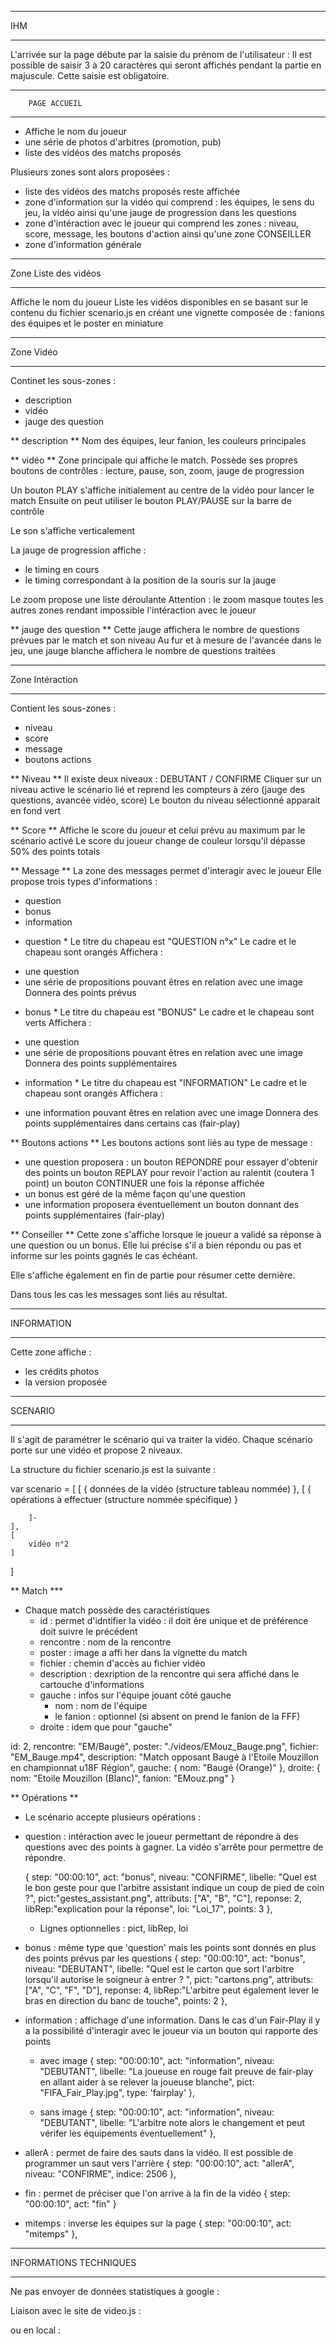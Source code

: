 ********************************
IHM
********************************

L'arrivée sur la page débute par la saisie du prénom de l'utilisateur :
Il est possible de saisir 3 à 20 caractères qui seront affichés pendant la partie en majuscule.
Cette saisie est obligatoire.

**************************************
        PAGE ACCUEIL
**************************************
- Affiche le nom du joueur
- une série de photos d'arbitres (promotion, pub)
- liste des vidéos des matchs proposés

Plusieurs zones sont alors proposées : 
- liste des vidéos des matchs proposés reste affichée
- zone d'information sur la vidéo qui comprend : les équipes, le sens du jeu, la vidéo ainsi qu'une jauge de progression dans les questions
- zone d'intéraction avec le joueur qui comprend les zones : niveau, score, message, les boutons d'action ainsi qu'une zone CONSEILLER
- zone d'information générale

********************************
Zone Liste des vidéos
********************************
Affiche le nom du joueur
Liste les vidéos disponibles en se basant sur le contenu du fichier scenario.js 
en créant une vignette composée de : fanions des équipes et le poster en miniature

********************************
Zone Vidéo
********************************
Continet les sous-zones :
- description
- vidéo
- jauge des question

** description **
Nom des équipes, leur fanion, les couleurs principales

** vidéo  **
Zone principale qui affiche le match.
Possède ses propres boutons de contrôles : lecture, pause, son, zoom, jauge de progression

Un bouton PLAY s'affiche initialement au centre de la vidéo pour lancer le match
Ensuite on peut utiliser le bouton PLAY/PAUSE sur la barre de contrôle

Le son s'affiche verticalement

La jauge de progression affiche :
- le timing en cours
- le timing correspondant à la position de la souris sur la jauge

Le zoom propose une liste déroulante
Attention : le zoom masque toutes les autres zones rendant impossible l'intéraction avec le joueur

**  jauge des question  **
Cette jauge affichera le nombre de questions prévues par le match et son niveau
Au fur et à mesure de l'avancée dans le jeu, une jauge blanche affichera le nombre de questions traitées

********************************
Zone Intéraction
********************************
Contient les sous-zones :
- niveau
- score
- message
- boutons actions

** Niveau **
Il existe deux niveaux : DEBUTANT / CONFIRME
Cliquer sur un niveau active le scénario lié et reprend les compteurs à zéro (jauge des questions, avancée vidéo, score)
Le bouton du niveau sélectionné apparait en fond vert

** Score **
Affiche le score du joueur et celui prévu au maximum par le scénario activé
Le score du joueur change de couleur lorsqu'il dépasse 50% des points totals

** Message **
La zone des messages permet d'interagir avec le joueur
Elle propose trois types d'informations :
- question
- bonus
- information

* question *
Le titre du chapeau est "QUESTION n°x"
Le cadre et le chapeau sont orangés
Affichera :
- une question
- une série de propositions pouvant êtres en relation avec une image
Donnera des points prévus

* bonus *
Le titre du chapeau est "BONUS"
Le cadre et le chapeau sont verts
Affichera :
- une question
- une série de propositions pouvant êtres en relation avec une image
Donnera des points supplémentaires

* information *
Le titre du chapeau est "INFORMATION"
Le cadre et le chapeau sont orangés
Affichera :
- une information pouvant êtres en relation avec une image
Donnera des points supplémentaires dans certains cas (fair-play)

** Boutons actions **
Les boutons actions sont liés au type de message :
- une question proposera : 
    un bouton REPONDRE pour essayer d'obtenir des points 
    un bouton REPLAY pour revoir l'action au ralentit (coutera 1 point)
    un bouton CONTINUER une fois la réponse affichée
- un bonus est géré de la même façon qu'une question
- une information proposera éventuellement un bouton donnant des points supplémentaires (fair-play)

** Conseiller **
Cette zone s'affiche lorsque le joueur a validé sa réponse à une question ou un bonus.
Elle lui précise s'il a bien répondu ou pas et informe sur les points gagnés le cas échéant.

Elle s'affiche également en fin de partie pour résumer cette dernière.

Dans tous les cas les messages sont liés au résultat.

********************************
INFORMATION
********************************
Cette zone affiche :
- les crédits photos
- la version proposée

********************************
SCENARIO
********************************

Il s'agit de paramétrer le scénario qui va traiter la vidéo.
Chaque scénario porte sur une vidéo et propose 2 niveaux.

La structure du fichier scenario.js est la suivante :

var scenario = [
    [
        { 
            données de la vidéo (structure tableau nommée)
        },
        [
            {
                opérations à effectuer (structure nommée spécifique)
            }

        ]- 
    ],
    [
        vidéo n°2
    ]
]

** Match ***
- Chaque match possède des caractéristiques
    - id : permet d'idntifier la vidéo : il doit êre unique et de préférence doit suivre le précédent
    - rencontre : nom de la rencontre
    - poster : image a affi her dans la vignette du match
    - fichier : chemin d'accès au fichier vidéo
    - description : dexription de la rencontre qui sera affiché dans le cartouche d'informations
    - gauche : infos sur l'équipe jouant côté gauche
        - nom : nom de l'équipe
        - le fanion : optionnel (si absent on prend le fanion de la FFF)
    - droite : idem que pour "gauche"

id: 2,
rencontre: "EM/Baugé",
poster: "./videos/EMouz_Bauge.png",
fichier: "EM_Bauge.mp4",
description: "Match opposant Baugé à l'Etoile Mouzillon en championnat u18F Région",
gauche: {
    nom: "Baugé (Orange)"
},
droite: {
    nom: "Etoile Mouzillon (Blanc)",
    fanion: "EMouz.png"
}

** Opérations **
- Le scénario accepte plusieurs opérations :
- question : intéraction avec le joueur permettant de répondre à des questions avec des points à gagner. La vidéo s'arrête pour permettre de répondre.

    {
        step: "00:00:10",
        act: "bonus",
        niveau: "CONFIRME",
        libelle: "Quel est le bon geste pour que l'arbitre assistant indique un coup de pied de coin ?",
        pict:"gestes_assistant.png",
        attributs: ["A", "B", "C"],
        reponse: 2,
        libRep:"explication pour la réponse",
        loi: "Loi_17",
        points: 3
    },

    - Lignes optionnelles : pict, libRep, loi

- bonus : même type que 'question' mais les points sont donnés en plus des points prévus par les questions
    {
        step: "00:00:10",
        act: "bonus",
        niveau: "DEBUTANT",
        libelle: "Quel est le carton que sort l'arbitre lorsqu'il autorise le soigneur à entrer ? ",
        pict: "cartons.png",
        attributs: ["A", "C", "F", "D"],
        reponse: 4,
        libRep:"L'arbitre peut également lever le bras en direction du banc de touche",
        points: 2
    },
- information : affichage d'une information. Dans le cas d'un Fair-Play il y a la possibilité d'interagir avec le joueur via un bouton qui rapporte des points
    - avec image
    {
        step: "00:00:10",
        act: "information",
        niveau: "DEBUTANT",
        libelle: "La joueuse en rouge fait preuve de fair-play en allant aider à se relever la joueuse blanche",
        pict: "FIFA_Fair_Play.jpg",
        type: 'fairplay'
    },

    - sans image
    {
    step: "00:00:10",
    act: "information",
    niveau: "DEBUTANT",
    libelle: "L'arbitre note alors le changement et peut vérifer les équipements éventuellement"
    },
- allerA : permet de faire des sauts dans la vidéo. Il est possible de programmer un saut vers l'arrière
    {
        step: "00:00:10",
        act: "allerA",
        niveau: "CONFIRME",
        indice: 2506
    },
- fin : permet de préciser que l'on arrive à la fin de la vidéo
    {
        step: "00:00:10",
        act: "fin"
    }
- mitemps : inverse les équipes sur la page
    {
        step: "00:00:10",
        act: "mitemps"
    },

********************************
INFORMATIONS TECHNIQUES
********************************
Ne pas envoyer de données statistiques à google :
<script>window.HELP_IMPROVE_VIDEOJS = false;</script>

Liaison avec le site de video.js :
<link href="http://vjs.zencdn.net/7.0/video-js.min.css" rel="stylesheet">
<script src="http://vjs.zencdn.net/7.0/video.min.js"></script>

ou en local :
